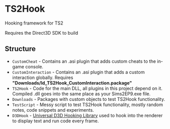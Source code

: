 # TS2Hook
Hooking framework for TS2


Requires the Direct3D SDK to build

## Structure
* `CustomCheat` - Contains an .asi plugin that adds custom cheats to the in-game console.
* `CustomInteraction` - Contains an .asi plugin that adds a custom interaction globally. Requires **"Downloads/ld_TS2Hook_CustomInteraction.package"**
* `TS2Hook` - Code for the main DLL, all plugins in this project depend on it. Compiled .dll goes into the same place as your Sims2EP9.exe file.
* `Downloads` - Packages with custom objects to test TS2Hook functionality.
* `TestScript` - Messy script to test TS2Hook functionality, mostly random notes, code snippets and experiments.
* `D3DHook` - [Universal D3D Hooking Library](https://www.unknowncheats.me/forum/direct3d/335041-universal-d3d-hooking-library.html) used to hook into the renderer to display text and run code every frame.
